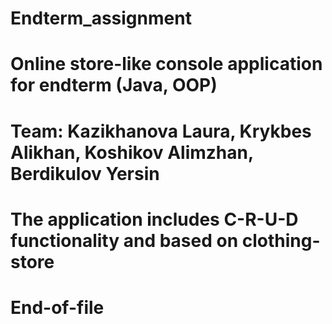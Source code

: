 # Endterm_assignment
# Online store-like console application for endterm (Java, OOP)
# Team: Kazikhanova Laura, Krykbes Alikhan, Koshikov Alimzhan, Berdikulov Yersin
# The application includes C-R-U-D functionality and based on clothing-store
# End-of-file

